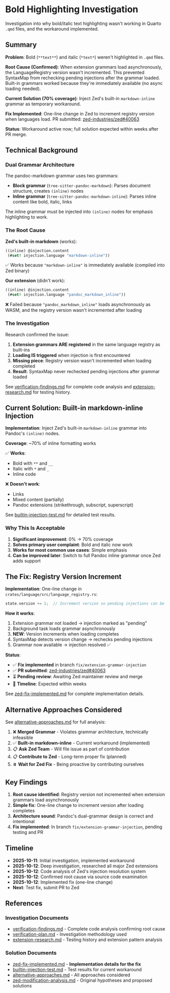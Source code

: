 # Bold Highlighting Investigation

Investigation into why bold/italic text highlighting wasn't working in Quarto `.qmd` files, and the workaround implemented.

## Summary

**Problem**: Bold (`**text**`) and italic (`*text*`) weren't highlighted in `.qmd` files.

**Root Cause (Confirmed)**: When extension grammars load asynchronously, the LanguageRegistry version wasn't incremented. This prevented SyntaxMap from rechecking pending injections after the grammar loaded. Built-in grammars worked because they're immediately available (no async loading needed).

**Current Solution (70% coverage)**: Inject Zed's built-in `markdown-inline` grammar as temporary workaround.

**Fix Implemented**: One-line change in Zed to increment registry version when languages load. PR submitted: [zed-industries/zed#40063](https://github.com/zed-industries/zed/pull/40063)

**Status**: Workaround active now; full solution expected within weeks after PR merge.

## Technical Background

### Dual Grammar Architecture

The pandoc-markdown grammar uses two grammars:
- **Block grammar** (`tree-sitter-pandoc-markdown`): Parses document structure, creates `(inline)` nodes
- **Inline grammar** (`tree-sitter-pandoc-markdown-inline`): Parses inline content like bold, italic, links

The inline grammar must be injected into `(inline)` nodes for emphasis highlighting to work.

### The Root Cause

**Zed's built-in markdown** (works):
```scheme
((inline) @injection.content
 (#set! injection.language "markdown-inline"))
```
✅ Works because `"markdown-inline"` is immediately available (compiled into Zed binary)

**Our extension** (didn't work):
```scheme
((inline) @injection.content
 (#set! injection.language "pandoc_markdown_inline"))
```
❌ Failed because `"pandoc_markdown_inline"` loads asynchronously as WASM, and the registry version wasn't incremented after loading

### The Investigation

Research confirmed the issue:
1. **Extension grammars ARE registered** in the same language registry as built-ins
2. **Loading IS triggered** when injection is first encountered
3. **Missing piece**: Registry version wasn't incremented when loading completed
4. **Result**: SyntaxMap never rechecked pending injections after grammar loaded

See [verification-findings.md](./verification-findings.md) for complete code analysis and [extension-research.md](./extension-research.md) for testing history.

## Current Solution: Built-in markdown-inline Injection

**Implementation**: Inject Zed's built-in `markdown-inline` grammar into Pandoc's `(inline)` nodes.

**Coverage**: ~70% of inline formatting works

✅ **Works**:
- Bold with `**` and `__`
- Italic with `*` and `_`
- Inline code

❌ **Doesn't work**:
- Links
- Mixed content (partially)
- Pandoc extensions (strikethrough, subscript, superscript)

See [builtin-injection-test.md](./builtin-injection-test.md) for detailed test results.

### Why This Is Acceptable

1. **Significant improvement**: 0% → 70% coverage
2. **Solves primary user complaint**: Bold and italic now work
3. **Works for most common use cases**: Simple emphasis
4. **Can be improved later**: Switch to full Pandoc inline grammar once Zed adds support

## The Fix: Registry Version Increment

**Implementation**: One-line change in `crates/language/src/language_registry.rs`:

```rust
state.version += 1;  // Increment version so pending injections can be resolved
```

**How it works**:
1. Extension grammar not loaded → injection marked as "pending"
2. Background task loads grammar asynchronously
3. **NEW**: Version increments when loading completes
4. SyntaxMap detects version change → rechecks pending injections
5. Grammar now available → injection resolved ✅

**Status**:
- ✅ **Fix implemented** in branch `fix/extension-grammar-injection`
- ✅ **PR submitted**: [zed-industries/zed#40063](https://github.com/zed-industries/zed/pull/40063)
- ⏳ **Pending review**: Awaiting Zed maintainer review and merge
- 🎯 **Timeline**: Expected within weeks

See [zed-fix-implemented.md](./zed-fix-implemented.md) for complete implementation details.

## Alternative Approaches Considered

See [alternative-approaches.md](./alternative-approaches.md) for full analysis:

1. ❌ **Merged Grammar** - Violates grammar architecture, technically infeasible
2. ✅ **Built-in markdown-inline** - Current workaround (implemented)
3. 📋 **Ask Zed Team** - Will file issue as part of contribution
4. 📋 **Contribute to Zed** - Long-term proper fix (planned)
5. ⏸️ **Wait for Zed Fix** - Being proactive by contributing ourselves

## Key Findings

1. **Root cause identified**: Registry version not incremented when extension grammars load asynchronously
2. **Simple fix**: One-line change to increment version after loading completes
3. **Architecture sound**: Pandoc's dual-grammar design is correct and intentional
4. **Fix implemented**: In branch `fix/extension-grammar-injection`, pending testing and PR

## Timeline

- **2025-10-11**: Initial investigation, implemented workaround
- **2025-10-12**: Deep investigation, researched all major Zed extensions
- **2025-10-12**: Code analysis of Zed's injection resolution system
- **2025-10-12**: Confirmed root cause via source code examination
- **2025-10-12**: Implemented fix (one-line change)
- **Next**: Test fix, submit PR to Zed

## References

### Investigation Documents
- [verification-findings.md](./verification-findings.md) - Complete code analysis confirming root cause
- [verification-plan.md](./verification-plan.md) - Investigation methodology used
- [extension-research.md](./extension-research.md) - Testing history and extension pattern analysis

### Solution Documents
- [zed-fix-implemented.md](./zed-fix-implemented.md) - **Implementation details for the fix**
- [builtin-injection-test.md](./builtin-injection-test.md) - Test results for current workaround
- [alternative-approaches.md](./alternative-approaches.md) - All approaches considered
- [zed-modification-analysis.md](./zed-modification-analysis.md) - Original hypotheses and proposed solutions
